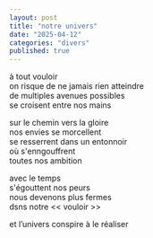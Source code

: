 ```yaml
---
layout: post
title: "notre univers"
date: "2025-04-12"
categories: "divers"
published: true
---
```


à tout vouloir  
on risque de ne jamais rien atteindre  
de multiples avenues possibles  
se croisent entre nos mains  

sur le chemin vers la gloire  
nos envies se morcellent  
se resserrent dans un entonnoir  
où s'enngouffrent  
toutes nos ambition  

avec le temps  
s'égouttent nos peurs  
nous devenons plus fermes  
dsns notre << vouloir >>  

et l’univers conspire à le réaliser  
